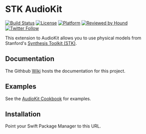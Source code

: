 # STK AudioKit

[![Build Status](https://github.com/AudioKit/STKAudioKit/workflows/CI/badge.svg)](https://github.com/AudioKit/STKAudioKit/actions?query=workflow%3ACI)
[![License](https://img.shields.io/github/license/AudioKit/STKAudioKit)](https://github.com/AudioKit/STKAudioKit/blob/main/LICENSE)
[![Platform](https://img.shields.io/cocoapods/p/AudioKit)](https://github.com/AudioKit/AudioKit/wiki)
[![Reviewed by Hound](https://img.shields.io/badge/Reviewed_by-Hound-8E64B0.svg)](https://houndci.com)
[![Twitter Follow](https://img.shields.io/twitter/follow/AudioKitPro.svg?style=social)](https://twitter.com/AudioKitPro)

This extension to AudioKit allows you to use physical models from Stanford's [Synthesis Toolkit (STK)](https://ccrma.stanford.edu/software/stk/).

## Documentation

The Githbub [Wiki](https://github.com/AudioKit/STKAudioKit/wiki) hosts the documentation for this project.

## Examples

See the [AudioKit Cookbook](https://github.com/AudioKit/Cookbook/) for examples.

## Installation

Point your Swift Package Manager to this URL.

